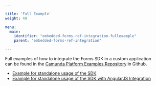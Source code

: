 ```yaml
---

title: 'Full Example'
weight: 40

menu:
  main:
    identifier: "embedded-forms-ref-integration-fullexample"
    parent: "embedded-forms-ref-integration"

---
```


Full examples of how to integrate the Forms SDK in a custom application can be found in the [Camunda Platform Examples Repository](https://github.com/camunda/camunda-bpm-examples) in Github.

* [Example for standalone usage of the SDK](https://github.com/camunda/camunda-bpm-examples/tree/master/sdk-js/browser-forms)
* [Example for standalone usage of the SDK with AngularJS Integration](https://github.com/camunda/camunda-bpm-examples/tree/master/sdk-js/browser-forms-angular)

